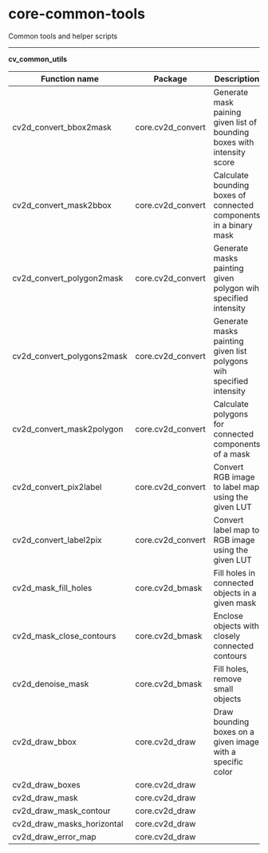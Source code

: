 # core-common-tools
Common tools and helper scripts

--------------------------------------------------------------------

**cv_common_utils**

| Function name              | Package           | Description                                                             |
|----------------------------|-------------------|-------------------------------------------------------------------------|
| cv2d_convert_bbox2mask     | core.cv2d_convert | Generate mask paining given list of bounding boxes with intensity score |
| cv2d_convert_mask2bbox     | core.cv2d_convert | Calculate bounding boxes of connected components in a binary mask       |
| cv2d_convert_polygon2mask  | core.cv2d_convert | Generate masks painting given polygon wih specified intensity           |
| cv2d_convert_polygons2mask | core.cv2d_convert | Generate masks painting given list polygons wih specified intensity     |
| cv2d_convert_mask2polygon  | core.cv2d_convert | Calculate polygons for connected components of a mask                   |
| cv2d_convert_pix2label     | core.cv2d_convert | Convert RGB image to label map using the given LUT                      |
| cv2d_convert_label2pix     | core.cv2d_convert | Convert label map to RGB image using the given LUT                      |
| cv2d_mask_fill_holes       | core.cv2d_bmask   | Fill holes in connected objects in a given mask                         |
| cv2d_mask_close_contours   | core.cv2d_bmask   | Enclose objects with closely connected contours                         |
| cv2d_denoise_mask          | core.cv2d_bmask   | Fill holes, remove small objects                                        |
| cv2d_draw_bbox             | core.cv2d_draw    | Draw bounding boxes on a given image with a specific color              |  
| cv2d_draw_boxes            | core.cv2d_draw    |
| cv2d_draw_mask             | core.cv2d_draw    |
| cv2d_draw_mask_contour     | core.cv2d_draw    |
| cv2d_draw_masks_horizontal | core.cv2d_draw    |
| cv2d_draw_error_map        | core.cv2d_draw    |